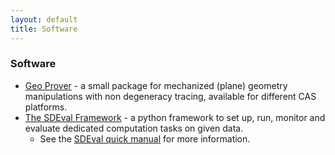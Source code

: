 ```yaml
---
layout: default
title: Software
---
```


### Software

-   [Geo Prover](Software.GeoProver "wikilink") - a small package for mechanized (plane) geometry manipulations with non degeneracy tracing, available for different CAS platforms.
-   [The SDEval Framework](SDEval "wikilink") - a python framework to set up, run, monitor and evaluate dedicated computation tasks on given data.
    -   See the [SDEval quick manual](http://symbolicdata.readthedocs.org/en/latest/sdeval-quick-manual.html) for more information.

